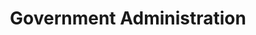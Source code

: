 ---
title: Government Administration
slug: government-administration
taxonomy:
	tag: industry
content:
    items:
        '@taxonomy.industry': government-administration
    order:
        by: date
        dir: desc
---